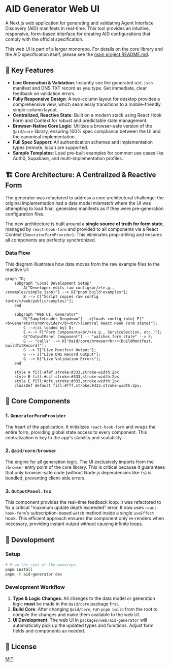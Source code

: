 # AID Generator Web UI

A Next.js web application for generating and validating Agent Interface Discovery (AID) manifests in real-time. This tool provides an intuitive, responsive, form-based interface for creating AID configurations that comply with the official specification.

This web UI is part of a larger monorepo. For details on the core library and the AID specification itself, please see the [main project README.md](../../../README.md).

## 🎯 Key Features

-   **Live Generation & Validation**: Instantly see the generated `aid.json` manifest and DNS TXT record as you type. Get immediate, clear feedback on validation errors.
-   **Fully Responsive Design**: A two-column layout for desktop provides a comprehensive view, which seamlessly transitions to a mobile-friendly single-column layout.
-   **Centralized, Reactive State**: Built on a modern stack using React Hook Form and Context for robust and predictable state management.
-   **Browser-Native Core Logic**: Utilizes a browser-safe version of the `@aid/core` library, ensuring 100% spec compliance between the UI and the canonical implementation.
-   **Full Spec Support**: All authentication schemes and implementation types (remote, local) are supported.
-   **Sample Templates**: Load pre-built examples for common use cases like Auth0, Supabase, and multi-implementation profiles.

## 🏗️ Core Architecture: A Centralized & Reactive Form

The generator was refactored to address a core architectural challenge: the original implementation had a data model mismatch where the UI was attempting to load final, generated manifests as if they were pre-generation configuration files.

The new architecture is built around a **single source of truth for form state**, managed by `react-hook-form` and provided to all components via a React Context (`GeneratorFormProvider`). This eliminates prop-drilling and ensures all components are perfectly synchronized.

### Data Flow

This diagram illustrates how data moves from the raw example files to the reactive UI:

```mermaid
graph TD;
    subgraph "Local Development Setup"
        A["Developer edits raw config<br/>(e.g., /examples/simple.json)"] --> B{"pnpm build:examples"};
        B --> C["Script copies raw config to<br/>/web/public/samples/"];
    end

    subgraph "Web UI: Generator"
        D["SampleLoader Dropdown"] -->|loads config into| E["<b>GeneratorFormProvider</b><br/>(Central React Hook Form state)"];
        C -->|is loaded by| D;
        E <--> F["Form Components<br/>(e.g., ServiceSection, etc.)"];
        G["OutputPanel Component"] -- "watches form state" --> E;
        G -- "calls" --> H["@aid/core/browser<br/>(buildManifest, buildTxtRecord)"];
        G --> I["Live Manifest Output"];
        G --> J["Live DNS Record Output"];
        G --> K["Live Validation Errors"];
    end

    style A fill:#f9f,stroke:#333,stroke-width:2px
    style B fill:#ccf,stroke:#333,stroke-width:2px
    style E fill:#cfc,stroke:#333,stroke-width:2px
    classDef default fill:#fff,stroke:#333,stroke-width:2px;
```

## 🔧 Core Components

### 1. `GeneratorFormProvider`
The heart of the application. It initializes `react-hook-form` and wraps the entire form, providing global state access to every component. This centralization is key to the app's stability and scalability.

### 2. `@aid/core/browser`
The engine for all generation logic. The UI exclusively imports from the `/browser` entry point of the core library. This is critical because it guarantees that only browser-safe code (without Node.js dependencies like `fs`) is bundled, preventing client-side errors.

### 3. `OutputPanel.tsx`
This component provides the real-time feedback loop. It was refactored to fix a critical "maximum update depth exceeded" error. It now uses `react-hook-form`'s subscription-based `watch` method inside a single `useEffect` hook. This efficient approach ensures the component only re-renders when necessary, providing instant output without causing infinite loops.

## 🚀 Development

### Setup

```bash
# From the root of the monorepo
pnpm install
pnpm -F aid-generator dev
```

### Development Workflow

1.  **Type & Logic Changes**: All changes to the data model or generation logic **must** be made in the `@aid/core` package first.
2.  **Build Core**: After changing `@aid/core`, run `pnpm build` from the root to compile the changes and make them available to the web UI.
3.  **UI Development**: The web UI in `packages/web/aid-generator` will automatically pick up the updated types and functions. Adjust form fields and components as needed.

## 📄 License

[MIT](../LICENSE)
